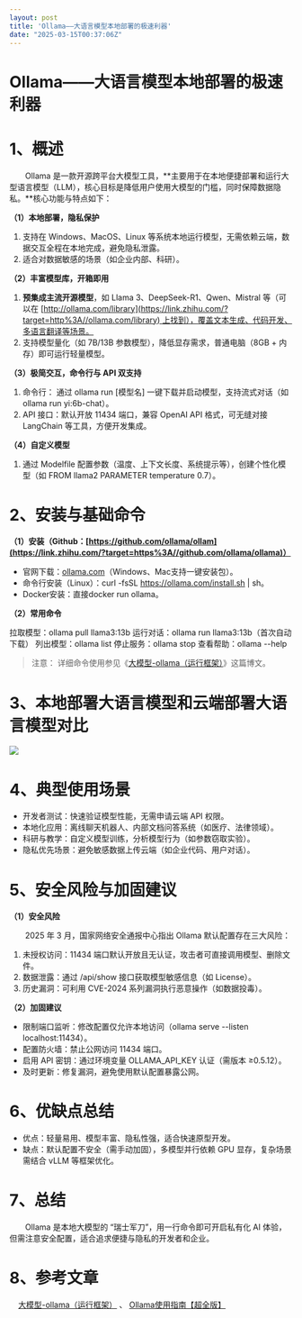 ```yaml
---
layout: post
title: 'Ollama——大语言模型本地部署的极速利器'
date: "2025-03-15T00:37:06Z"
---
```

Ollama——大语言模型本地部署的极速利器
======================

1、概述
====

　　Ollama 是一款开源跨平台大模型工具，**主要用于在本地便捷部署和运行大型语言模型（LLM），核心目标是降低用户使用大模型的门槛，同时保障数据隐私。**核心功能与特点如下：

**（1）本地部署，隐私保护**

1.  支持在 Windows、MacOS、Linux 等系统本地运行模型，无需依赖云端，数据交互全程在本地完成，避免隐私泄露。
2.  适合对数据敏感的场景（如企业内部、科研）。

**（2）丰富模型库，开箱即用**

1.  **预集成主流开源模型**，如 Llama 3、DeepSeek-R1、Qwen、Mistral 等（可以在 [http://ollama.com/library](https://link.zhihu.com/?target=http%3A//ollama.com/library) 上找到），覆盖文本生成、代码开发、多语言翻译等场景。
2.  支持模型量化（如 7B/13B 参数模型），降低显存需求，普通电脑（8GB + 内存）即可运行轻量模型。

**（3）极简交互，命令行与 API 双支持**

1.  命令行： 通过 ollama run \[模型名\] 一键下载并启动模型，支持流式对话（如 ollama run yi:6b-chat）。
2.  API 接口：默认开放 11434 端口，兼容 OpenAI API 格式，可无缝对接 LangChain 等工具，方便开发集成。

**（4）自定义模型** 

1.  通过 Modelfile 配置参数（温度、上下文长度、系统提示等），创建个性化模型（如 FROM llama2 PARAMETER temperature 0.7）。

2、安装与基础命令
=========

**（1）安装（Github：[https://github.com/ollama/ollam](https://link.zhihu.com/?target=https%3A//github.com/ollama/ollama)）**

*   官网下载：[ollama.com](https://ollama.com/)（Windows、Mac支持一键安装包）。
*   命令行安装（Linux）：curl -fsSL https://ollama.com/install.sh | sh。
*   Docker安装：直接docker run ollama。

**（2）常用命令**

拉取模型：ollama pull llama3:13b
运行对话：ollama run llama3:13b（首次自动下载）
列出模型：ollama list
停止服务：ollama stop
查看帮助：ollama --help

> 注意： 详细命令使用参见《[大模型-ollama（运行框架）](https://zhuanlan.zhihu.com/p/720546185)》这篇博文。

3、本地部署大语言模型和云端部署大语言模型对比
=======================

![](https://img2024.cnblogs.com/blog/624219/202503/624219-20250314142447924-465970463.png)

4、典型使用场景
========

*   开发者测试：快速验证模型性能，无需申请云端 API 权限。
*   本地化应用：离线聊天机器人、内部文档问答系统（如医疗、法律领域）。
*   科研与教学：自定义模型训练，分析模型行为（如参数窃取实验）。
*   隐私优先场景：避免敏感数据上传云端（如企业代码、用户对话）。

5、安全风险与加固建议
===========

**（1）安全风险**

　　2025 年 3 月，国家网络安全通报中心指出 Ollama 默认配置存在三大风险：

1.  未授权访问：11434 端口默认开放且无认证，攻击者可直接调用模型、删除文件。
2.  数据泄露：通过 /api/show 接口获取模型敏感信息（如 License）。
3.  历史漏洞：可利用 CVE-2024 系列漏洞执行恶意操作（如数据投毒）。

**（2）加固建议**

*   限制端口监听：修改配置仅允许本地访问（ollama serve --listen localhost:11434）。
*   配置防火墙：禁止公网访问 11434 端口。
*   启用 API 密钥：通过环境变量 OLLAMA\_API\_KEY 认证（需版本 ≥0.5.12）。
*   及时更新：修复漏洞，避免使用默认配置暴露公网。

6、优缺点总结
=======

*   优点：轻量易用、模型丰富、隐私性强，适合快速原型开发。
*   缺点：默认配置不安全（需手动加固），多模型并行依赖 GPU 显存，复杂场景需结合 vLLM 等框架优化。

7、总结
====

　　Ollama 是本地大模型的 “瑞士军刀”，用一行命令即可开启私有化 AI 体验，但需注意安全配置，适合追求便捷与隐私的开发者和企业。

8、参考文章
======

    [大模型-ollama（运行框架）](https://zhuanlan.zhihu.com/p/720546185) 、 [Ollama使用指南【超全版】](https://zhuanlan.zhihu.com/p/704951717)